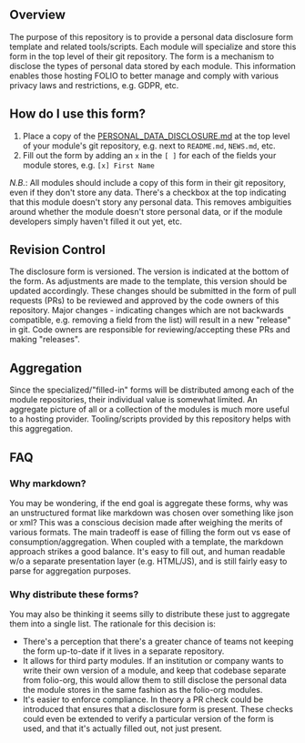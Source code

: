 ## Overview
The purpose of this repository is to provide a personal data disclosure form template and related tools/scripts.  Each module will specialize and store this form in the top level of their git repository.  The form is a mechanism to disclose the types of personal data stored by each module.  This information enables those hosting FOLIO to better manage and comply with various privacy laws and restrictions, e.g. GDPR, etc.

## How do I use this form?
1. Place a copy of the [PERSONAL_DATA_DISCLOSURE.md](PERSONAL_DATA_DISCLOSURE.md) at the top level of your module's git repository, e.g. next to `README.md`, `NEWS.md`, etc.
2. Fill out the form by adding an `x` in the `[ ]` for each of the fields your module stores, e.g. `[x] First Name` 

*N.B.*: All modules should include a copy of this form in their git repository, even if they don't store any data.  There's a checkbox at the top indicating that this module doesn't story any personal data.  This removes ambiguities around whether the module doesn't store personal data, or if the module developers simply haven't filled it out yet, etc.

## Revision Control
The disclosure form is versioned.  The version is indicated at the bottom of the form.  As adjustments are made to the template, this version should be updated accordingly.  These changes should be submitted in the form of pull requests (PRs) to be reviewed and approved by the code owners of this repository.  Major changes - indicating changes which are not backwards compatible, e.g. removing a field from the list) will result in a new "release" in git.  Code owners are responsible for reviewing/accepting these PRs and making "releases".

## Aggregation
Since the specialized/"filled-in" forms will be distributed among each of the module repositories, their individual value is somewhat limited.  An aggregate picture of all or a collection of the modules is much more useful to a hosting provider.  Tooling/scripts provided by this repository helps with this aggregation.

## FAQ

### Why markdown?
You may be wondering, if the end goal is aggregate these forms, why was an unstructured format like markdown was chosen over something like json or xml?  This was a conscious decision made after weighing the merits of various formats.  The main tradeoff is ease of filling the form out vs ease of consumption/aggregation.  When coupled with a template, the markdown approach strikes a good balance.  It's easy to fill out, and human readable w/o a separate presentation layer (e.g. HTML/JS), and is still fairly easy to parse for aggregation purposes.

### Why distribute these forms?
You may also be thinking it seems silly to distribute these just to aggregate them into a single list.  The rationale for this decision is:
* There's a perception that there's a greater chance of teams not keeping the form up-to-date if it lives in a separate repository.
* It allows for third party modules.  If an institution or company wants to write their own version of a module, and keep that codebase separate from folio-org, this would allow them to still disclose the personal data the module stores in the same fashion as the folio-org modules.
* It's easier to enforce compliance.  In theory a PR check could be introduced that ensures that a disclosure form is present.  These checks could even be extended to verify a particular version of the form is used, and that it's actually filled out, not just present.
